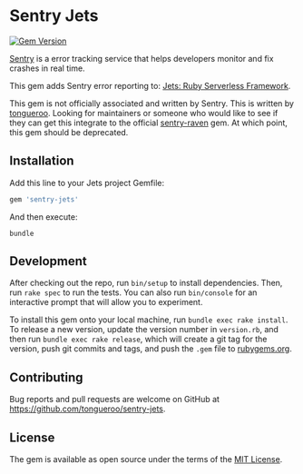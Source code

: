 # Sentry Jets

[![Gem Version](https://img.shields.io/gem/v/sentry-jets.svg)](https://rubygems.org/gems/sentry-jets)

[Sentry](https://sentry.io) is a error tracking service that helps developers monitor and fix crashes in real time.

This gem adds Sentry error reporting to: [Jets: Ruby Serverless Framework](http://rubyonjets.com/).

This gem is not officially associated and written by Sentry. This is written by [tongueroo](https://www.linkedin.com/in/tongueroo/).  Looking for maintainers or someone who would like to see if they can get this integrate to the official [sentry-raven](https://github.com/getsentry/raven-ruby) gem. At which point, this gem should be deprecated.


## Installation

Add this line to your Jets project Gemfile:

```ruby
gem 'sentry-jets'
```

And then execute:

    bundle

## Development

After checking out the repo, run `bin/setup` to install dependencies. Then, run `rake spec` to run the tests. You can also run `bin/console` for an interactive prompt that will allow you to experiment.

To install this gem onto your local machine, run `bundle exec rake install`. To release a new version, update the version number in `version.rb`, and then run `bundle exec rake release`, which will create a git tag for the version, push git commits and tags, and push the `.gem` file to [rubygems.org](https://rubygems.org).

## Contributing

Bug reports and pull requests are welcome on GitHub at https://github.com/tongueroo/sentry-jets.

## License

The gem is available as open source under the terms of the [MIT License](https://opensource.org/licenses/MIT).
